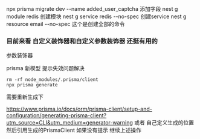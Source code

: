 npx prisma migrate dev --name added_user_captcha 添加字段
nest g module redis 创建模块
nest g service redis --no-spec 创建service
nest g resource email --no-spec 这个是创建全部的命令

### 目前来看 自定义装饰器和自定义参数装饰器 还挺有用的

参数装饰器

prisma 新模型 提示失效问题解决

```
rm -rf node_modules/.prisma/client
npx prisma generate
```

需要重新生成下

https://www.prisma.io/docs/orm/prisma-client/setup-and-configuration/generating-prisma-client?utm_source=CLI&utm_medium=generator-warning
或者 自己定义生成的位置 然后引用生成的PrismaClient
如果没有提示 继续上述操作
